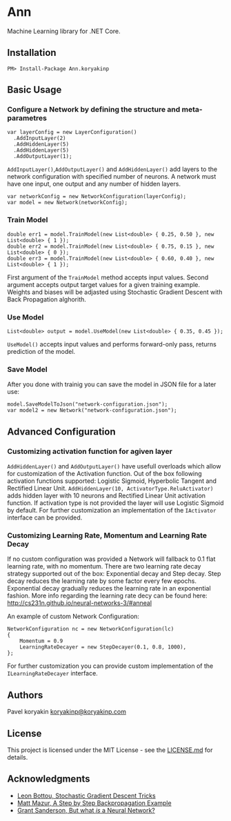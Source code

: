 # Ann

Machine Learning library for .NET Core.

## Installation
```
PM> Install-Package Ann.koryakinp
```
## Basic Usage
### Configure a Network by defining the structure and meta-parametres
```
var layerConfig = new LayerConfiguration()
  .AddInputLayer(2)
  .AddHiddenLayer(5)
  .AddHiddenLayer(5)
  .AddOutputLayer(1);
```
`AddInputLayer()`,`AddOutputLayer()` and `AddHiddenLayer()`  add layers to the network configuration with specified number of neurons.
A network must have one input, one output and any number of hidden layers.
```
var networkConfig = new NetworkConfiguration(layerConfig);
var model = new Network(networkConfig);
```
### Train Model
```
double err1 = model.TrainModel(new List<double> { 0.25, 0.50 }, new List<double> { 1 });
double err2 = model.TrainModel(new List<double> { 0.75, 0.15 }, new List<double> { 0 });
double err3 = model.TrainModel(new List<double> { 0.60, 0.40 }, new List<double> { 1 });
```
First argument of the `TrainModel` method accepts input values.
Second argument accepts output target values for a given training example.
Weights and biases will be adjasted using Stochastic Gradient Descent with Back Propagation alghorith.
### Use Model
```
List<double> output = model.UseModel(new List<double> { 0.35, 0.45 });
```
`UseModel()` accepts input values and performs forward-only pass, returns prediction of the model.
### Save Model
After you done with trainig you can save the model in JSON file for a later use:
```
model.SaveModelToJson("network-configuration.json");
var model2 = new Network("network-configuration.json");
```
## Advanced Configuration
### Customizing activation function for agiven layer
`AddHiddenLayer()` and `AddOutputLayer()` have usefull overloads which allow for customization of the Activation function. Out of the box following activation functions supported: Logistic Sigmoid, Hyperbolic Tangent and Rectified Linear Unit.
`AddHiddenLayer(10, ActivatorType.ReluActivator)` adds hidden layer with 10 neurons and Rectified Linear Unit activation function. If activation type is not provided the layer will use Logistic Sigmoid by default.
For further customization an implementation of the `IActivator` interface can be provided.
### Customizing Learning Rate, Momentum and Learning Rate Decay
If no custom configuration was provided a Network will fallback to 0.1 flat learning rate, with no momentum.
There are two learning rate decay strategy supported out of the box: Exponential decay and Step decay.
Step decay reduces the learning rate by some factor every few epochs.
Exponential decay gradually reduces the learning rate in an exponential fashion. 
More info regarding the learning rate decy can be found here: http://cs231n.github.io/neural-networks-3/#anneal

An example of custom Network Configuration:
```
NetworkConfiguration nc = new NetworkConfiguration(lc)
{
    Momentum = 0.9
    LearningRateDecayer = new StepDecayer(0.1, 0.8, 1000),
};
```
For further customization you can provide custom implementation of the `ILearningRateDecayer` interface.
## Authors
Pavel koryakin <koryakinp@koryakinp.com>
## License
This project is licensed under the MIT License - see the [LICENSE.md](https://github.com/koryakinp/ann/blob/master/LICENSE) for details.
## Acknowledgments
- [Leon Bottou, Stochastic Gradient Descent Tricks](https://www.microsoft.com/en-us/research/publication/stochastic-gradient-tricks/)
- [Matt Mazur, A Step by Step Backpropagation Example](https://mattmazur.com/2015/03/17/a-step-by-step-backpropagation-example/)
- [Grant Sanderson, But what *is* a Neural Network?](https://youtu.be/aircAruvnKk)
